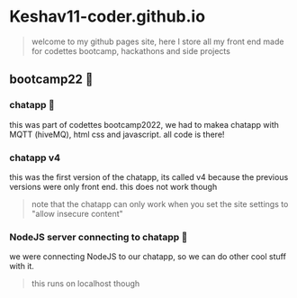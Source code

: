 # Keshav11-coder.github.io
> welcome to my github pages site, here I store all my front end made for codettes bootcamp, hackathons and side projects

## bootcamp22 🤖
### chatapp 💬
this was part of codettes bootcamp2022, we had to makea  chatapp with MQTT (hiveMQ), html css and javascript. all code is there!

### chatapp v4
this was the first version of the chatapp, its called v4 because the previous versions were only front end. this does not work though

> note that the chatapp can only work when you set the site settings to "allow insecure content"

### NodeJS server connecting to chatapp 🚀
we were connecting NodeJS to our chatapp, so we can do other cool stuff with it.

> this runs on localhost though
